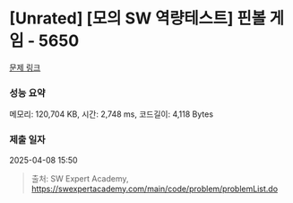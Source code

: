 # [Unrated] [모의 SW 역량테스트] 핀볼 게임 - 5650 

[문제 링크](https://swexpertacademy.com/main/code/problem/problemDetail.do?contestProbId=AWXRF8s6ezEDFAUo) 

### 성능 요약

메모리: 120,704 KB, 시간: 2,748 ms, 코드길이: 4,118 Bytes

### 제출 일자

2025-04-08 15:50



> 출처: SW Expert Academy, https://swexpertacademy.com/main/code/problem/problemList.do